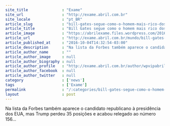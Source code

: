 ```yaml
---
site_title               : "Exame"
site_url                 : "http://exame.abril.com.br"
site_locale              : "pt_BR"
article_slug             : "bill-gates-segue-como-o-homem-mais-rico-dos-eua"
article_title            : "Bill Gates segue como o homem mais rico dos EUA"
article_image            : "https://abrilexame.files.wordpress.com/2016/10/size_960_16_9_bill-gates.jpg?quality=70&strip=all&w=960"
article_url              : "http://exame.abril.com.br/mundo/bill-gates-segue-como-o-homem-mais-rico-dos-eua/"
article_published_at     : "2016-10-04T14:32:54-03:00"
article_description      : "Na lista da Forbes também aparece o candidato republicano à presidência dos EUA, mas Trump perdeu 35 posições e acabou relegado ao número 156..."
article_author_name      : ""
article_author_image     : null
article_author_biography : null
article_author_profile   : "http://exame.abril.com.br/author/wpvipabril/"
article_author_facebook  : null
article_author_twitter   : null
category                 : ['news']
tags                     : ['Exame']
permalink                : "/:categories/bill-gates-segue-como-o-homem-mais-rico-dos-eua/"
layout                   : post
---
```


Na lista da Forbes também aparece o candidato republicano à presidência dos EUA, mas Trump perdeu 35 posições e acabou relegado ao número 156...
